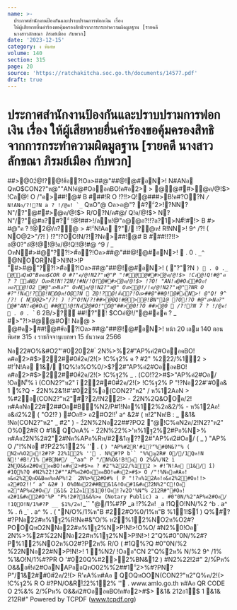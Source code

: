 ```yaml
---
name: >-
  ประกาศสำนักงานป้องกันและปราบปรามการฟอกเงิน เรื่อง
  ให้ผู้เสียหายยื่นคำร้องขอคุ้มครองสิทธิจากการกระทำความผิดมูลฐาน [รายคดี
  นางสาวลักขณา ภิรมย์เมือง กับพวก]
date: '2023-12-15'
category: ง พิเศษ
volume: 140
section: 315
page: 20
source: 'https://ratchakitcha.soc.go.th/documents/14577.pdf'
draft: true
---
```


# ประกาศสำนักงานป้องกันและปราบปรามการฟอกเงิน เรื่อง ให้ผู้เสียหายยื่นคำร้องขอคุ้มครองสิทธิจากการกระทำความผิดมูลฐาน [รายคดี นางสาวลักขณา ภิรมย์เมือง กับพวก]

##>@02ํ@!?@!#้อ?!Oล>##@"##@!@#อN>! N#ANอ QหO$CON2?"ห@""AN!คํ@#OออคBO!ค#อ2> > @@##>ํ@ค/@!$> !Cล@! O /"ค>##!@# B ###!R O !?!!>Q!@###>B!ค#?O?N _` / `_`` N!ANอ/?!?N a ? !/@ค! `_`` QหO"@ Oล>อ@"? #?"์2>!?NN?N"/?"@##>ํ@ค/@!$> R/O?N/ค#@/ Q!ค/@!$> N?N"/?"@#ล?#?"์ !@!##>!/ลห!@"อ@@อ?!!?ล?1>N#็!#!> B #> #@"ค ? !@2@/ล?@ > #!"์N!Aอ ?"/ !?ํ@ห! R!NN>! 9^ /?! ( NO@2>"/?! ) !?"!?OO!N/?!?Nค>##!@# B ###!!?!!> อ@0?"อํ@!@!@!ค/@!Q!!@!#@ ^9 / _ OหN#>#@"??!>#้อ?!Oล>##@"##@!@#อN>!  . 0 . `_^` @NOORN>N!N!>!P "#>#@"??!>#้อ?!Oล>##@"##@!@#อN>! ( "?"?N ` )  . 0 . `_`_ @อQหO"Bคคล$COR O #?"ค/@!N2?"ห@"P "!#@@##>ํ@ค/@!$> !Cล@!Q!#@"ค ? ? ลN@/ Oล>R!N!?2N/!#N/!Q!@##>ํ@ค/@!$> !?O! "AN!คํ@#Oอ#Oอ!หล?@!O2 #@"ล>Nอ?" OหNค/@!N2?"ห@" Oล>ํ@!/!ค/@!N2?"ห@"?NR O #?"!Nอ!?@!NO@ห!O@?N  2ํ@!?@!#้อ?!Oล>##@"##@!@#อN>! @"Q! 9^ /?! ( NO@2>"/?! ) !?"O!N/?!##>@0Q!#@>@!BN"1@ ?O!?O #@"ล>Nอ?" @#"AN!คํ@#Oอ ##@!@!Nอ2@#O!"O@"##>@0!?O ##>@0  /?!?N 7 ? !/@ค!  . 0 . `_` 6 2B/>?์ ##!?"!์ $COอํ@!/"@#อค ? _ #>"?!>#@@#O! Nล@ > @#ค>##!@##้อ?!Oล>##@"##@!@#อN>! หน้า 20 เลม 140 ตอนพิเศษ 315 ง ราชกิจจานุเบกษา 15 ธันวาคม 2566

Nอ22#O%&#O2"'#0202# ํ 2N%>%2#"AP%คํ2#OออคBO!ค#อ2>#$>22##0#ํ2ค/2!(> !C%ฐ2% ค ? #2" %222/%12 > #!"์N!Aอ 1&/ 1Q%!อ%O%0/>$?2#"AP%คํ2#OออคBO!ค#อ2>#$>22##0#ํ2ค/2!(> !C%ฐ2% _ . (CO!?2>#$>"AP%คํ2#Oอ/ !OอN'็% ì (CON2?"ห2" î 22##0#ํ2ค/2!(> !C%ฐ2% P "!?Nอ22#'#0อ& 1 %?Q - 2ํ2N%2&1!#'#02%อ(CON2?"ห2" / ห%12AอN > %#2อ(CON2?"ห2"#?2/!N22!> - 2ํ2N%2Q&OOค/2! ห#AอNอ22#2##Oอ#B์%N2/P#1!Nอ%12%2อ&2/% - ห%12Aอ!อ&อํ2%2 ( "O2!? ) #Oอ!!> อ2#O2!!'์ a^ &2# ( ห!2"Nห!B : _ &1& !Nอ(CON2?"ห2" _ #2" ) - 2ํ2N%2Nอ22##?PO2 "@!C%คN2ค/2!N2?"ห2" O%02#R O #1& QOคA% - 2ํ2N%22%>'ห%1ฐ2%2#Pอ%N>% ห#Aอ2ํ2N%2#2"2#Nค%APอ%Rห/#2&1ญ?$%2ค2# ( #Oอ!#0&B#2"2#Pอ%N>%#?PN?P"/1&ค ? #2"%222/%12 > #!"์N!Aอ 1&/ ) - 2ํ2N%2คํ2QหO2##?PQหO"Oอ"คํ2!Nอห%N/"2%#?P!?อํ2%22อ&2/% ( "O2!? ) - 2ํ2N%2คํ2้อ!Nอ02%#1QQ%ค ? ONห#Aอค ? อ2ญ2 ห#Aอ2ํ2N%2คํ221Pห#Aอคํ2>212 ( "O2!? ) ** 2ํ2N%2Nอ22#!OอNO%APอ#1&#อ2ํ2N%2"C!Oอ#BO(N% ** ` . />$?2#"AP%คํ2#Oอ/ ( _ ) "AP% O /"!%Nอ #?P2ํ2%12% '' . ( ` ) "AP%#2R'#1?"์%#0N&?"% ( N2ห%O2อ!2#?P 2ํ2%12% '' . N%#?P b`` "%%ญ2R# O//1Qห!N N!'#B!/1% #BN#/ _^aa^ P "/N%O&!B!อ O 2%&%/N2 ì 2NO&&คํ2#OออคBO!ค#อ2>#$>ค ? #2"%222/%12 > #!"์N!Aอ 1&/ î) #1Q%?Q #N2%22!2#""AP%คํ2#OออคBO!ค#อ2>#$> O /"!%Nอห#Aอ!อ&อํ2%2QหO&Bคค%อAP%!2 ํ 2N%>%2#O#% ( P "!?ห%12Aอ!อ&อํ2%2#Oอ!!> อ2#O2!!'์ a^ &2# ) O%0Nอ22##B&1&!Oอ#1&#อ2ํ2N%2"C!Oอ ห2"AP%คํ2#Oอ/ &1& 212อ1$10!Oอ!?คํ2O'%N'็% 212R#"#Oอ!คํ2#1&#อ2#O'%P "P%!2#?1&&%>ค (Notary Public) a . #0"0N/%2"AP%คํ2#Oอ/ !1QO!N/1%#?P __ $1%/2ค! `_`` "@/1%#?P _a !?%2ค! `_`a !1QO!NN/%2 ^b . a^ % . ñ _` . a^ % . ( "N/O%/1%ห"B #22#O%0/1%ห"B %11!$1์ ) Q%#?#?PNอ22#ห%1ฐ2%R!Nค#&"O/% ห2%12%NO2ห%O2#?POOQหO2NNอ22#ห%1ฐ2%N>P!N!>!O%O/ #N2%0!Oอ ํ 2N%>%2#%ํ22NNอ22#ห%1ฐ2%N>P!N!>! 2"Q%#0"0N/%2#?P%12%NO2ห%O2#?Pํ2ห% R/O ( #1Q%?Q #0"0N/%2 %ํ22NNอ22#N>P!N!>! 1 %N2/ !Oออ"CN 2"Q%ํ2ห% N/%2 9^ /1% %1&O!N/1%#?PR O '#020Q%#2>2%BN&12 ) #N2%22!2#" 2/%์Pห% O&&อ#์!คํ2#OอNAPออQหO02%%ํ2##1"์2>%#?PN?P"/1&2##0#ํ2ค/2!(> R'คA%ห#Aอ  QOQหOON(CON2?"ห2"Q%ค/2!(> !C%ฐ2% R O #?PN/O&R!์2ํ2%12% '' . www.amlo.go.th ห#Aอ QR CODE O 2%&% 2/%์Pห% O&&คํ2#OออคBO!ค#อ2>#$> &1& 212อ1$ 1 &1& 212R#" Powered by TCPDF (www.tcpdf.org)
